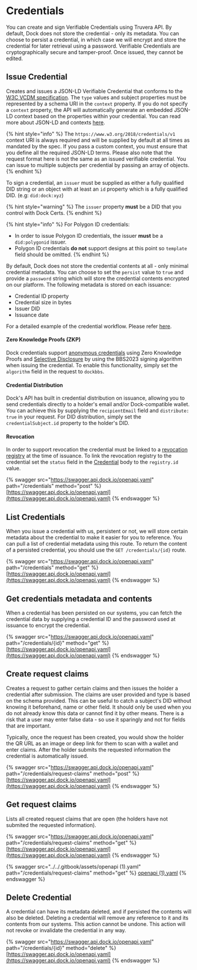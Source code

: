 # Credentials

You can create and sign Verifiable Credentials using Truvera API. By default, Dock does not store the credential - only its metadata. You can choose to persist a credential, in which case we will encrypt and store the credential for later retrieval using a password. Verifiable Credentials are cryptographically secure and tamper-proof. Once issued, they cannot be edited.

## Issue Credential <a href="#issue-credentials" id="issue-credentials"></a>

Creates and issues a JSON-LD Verifiable Credential that conforms to the [W3C VCDM specification](https://www.w3.org/TR/vc-data-model/). The `type` values and subject properties must be represented by a schema URI in the `context` property. If you do not specify a `context` property, the API will automatically generate an embedded JSON-LD context based on the properties within your credential. You can read more about JSON-LD and contexts [here](https://json-ld.org/spec/latest/json-ld/#the-context).

{% hint style="info" %}
The `https://www.w3.org/2018/credentials/v1` context URI is always required and will be supplied by default at all times as mandated by the spec. If you pass a custom context, you must ensure that you define all the required JSON-LD terms. Please also note that the request format here is not the same as an issued verifiable credential. You can issue to multiple subjects per credential by passing an array of objects.
{% endhint %}

To sign a credential, an `issuer` must be supplied as either a fully qualified DID string or an object with at least an `id` property which is a fully qualified DID. (e.g: `did:dock:xyz`)

{% hint style="warning" %}
The `issuer` property **must** be a DID that you control with Dock Certs.
{% endhint %}

{% hint style="info" %}
For Polygon ID credentials:

* In order to issue Polygon ID credentials, the issuer **must** be a `did:polygonid` issuer.
* Polygon ID credentials **do not** support designs at this point so `template` field should be omitted.
{% endhint %}

By default, Dock does not store the credential contents at all - only minimal credential metadata. You can choose to set the `persist` value to `true` and provide a `password` string which will store the credential contents encrypted on our platform. The following metadata is stored on each issuance:

* Credential ID property
* Credential size in bytes
* Issuer DID
* Issuance date

For a detailed example of the credential workflow. Please refer [here](https://github.com/docknetwork/dock-api-js/blob/main/workflows/credentialsFlow.js).

#### Zero Knowledge Proofs (ZKP) <a href="#zero-knowledge-proofs" id="zero-knowledge-proofs"></a>

Dock credentials support [anonymous credentials](https://blog.dock.io/anonymous-credentials/) using Zero Knowledge Proofs and [Selective Disclosure](https://www.dock.io/post/selective-disclosure) by using the BBS2023 signing algorithm when issuing the credential. To enable this functionality, simply set the `algorithm` field in the request to `dockbbs`.

#### Credential Distribution <a href="#credential-distribution" id="credential-distribution"></a>

Dock's API has built in credential distribution on issuance, allowing you to send credentials directly to a holder's email and/or Dock-compatible wallet. You can achieve this by supplying the `recipientEmail` field and `distribute: true` in your request. For DID distribution, simply set the `credentialSubject.id` property to the holder's DID.

#### Revocation <a href="#credential-issuance-revocation" id="credential-issuance-revocation"></a>

In order to support revocation the credential must be linked to a [revocation registry](registries.md) at the time of issuance. To link the revocation registry to the credential set the `status` field in the [Credential](../dock-api/index.html.md#schemacredential) body to the `registry.id` value.

{% swagger src="https://swagger.api.dock.io/openapi.yaml" path="/credentials" method="post" %}
[https://swagger.api.dock.io/openapi.yaml](https://swagger.api.dock.io/openapi.yaml)
{% endswagger %}

## List Credentials

When you issue a credential with us, persistent or not, we will store certain metadata about the credential to make it easier for you to reference. You can pull a list of credential metadata using this route. To return the content of a persisted credential, you should use the `GET /credentials/{id}` route.

{% swagger src="https://swagger.api.dock.io/openapi.yaml" path="/credentials" method="get" %}
[https://swagger.api.dock.io/openapi.yaml](https://swagger.api.dock.io/openapi.yaml)
{% endswagger %}

## Get credentials metadata and contents

When a credential has been persisted on our systems, you can fetch the credential data by supplying a credential ID and the password used at issuance to encrypt the credential.

{% swagger src="https://swagger.api.dock.io/openapi.yaml" path="/credentials/{id}" method="get" %}
[https://swagger.api.dock.io/openapi.yaml](https://swagger.api.dock.io/openapi.yaml)
{% endswagger %}

## Create request claims <a href="#request-claims" id="request-claims"></a>

Creates a request to gather certain claims and then issues the holder a credential after submission. The claims are user provided and type is based on the schema provided. This can be useful to catch a subject's DID without knowing it beforehand, name or other field. It should only be used when you do not already know this data or cannot find it by other means. There is a risk that a user may enter false data - so use it sparingly and not for fields that are important.

Typically, once the request has been created, you would show the holder the QR URL as an image or deep link for them to scan with a wallet and enter claims. After the holder submits the requested information the credential is automatically issued.

{% swagger src="https://swagger.api.dock.io/openapi.yaml" path="/credentials/request-claims" method="post" %}
[https://swagger.api.dock.io/openapi.yaml](https://swagger.api.dock.io/openapi.yaml)
{% endswagger %}



## Get request claims

Lists all created request claims that are open (the holders have not submited the requested information).

{% swagger src="https://swagger.api.dock.io/openapi.yaml" path="/credentials/request-claims" method="get" %}
[https://swagger.api.dock.io/openapi.yaml](https://swagger.api.dock.io/openapi.yaml)
{% endswagger %}



{% swagger src="../../.gitbook/assets/openapi (1).yaml" path="/credentials/request-claims" method="get" %}
[openapi (1).yaml](<../../.gitbook/assets/openapi (1).yaml>)
{% endswagger %}



## Delete Credential

A credential can have its metadata deleted, and if persisted the contents will also be deleted. Deleting a credential will remove any reference to it and its contents from our systems. This action cannot be undone. This action will not revoke or invalidate the credential in any way.

{% swagger src="https://swagger.api.dock.io/openapi.yaml" path="/credentials/{id}" method="delete" %}
[https://swagger.api.dock.io/openapi.yaml](https://swagger.api.dock.io/openapi.yaml)
{% endswagger %}




